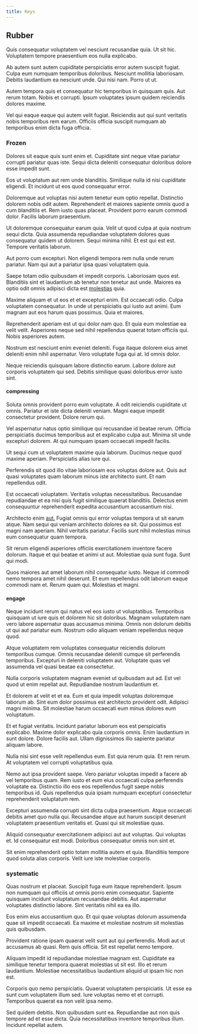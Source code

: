 ```yaml
---
title: Keys
---
```


## Rubber

Quis consequatur voluptatem vel nesciunt recusandae quia. Ut sit hic. Voluptatem tempore praesentium eos nulla explicabo.

Ab autem sunt autem cupiditate perspiciatis error autem suscipit fugiat. Culpa eum numquam temporibus doloribus. Nesciunt mollitia laboriosam. Debitis laudantium ea nesciunt unde. Qui nisi nam. Porro ut ut.

Autem tempora quis et consequatur hic temporibus in quisquam quis. Aut rerum totam. Nobis et corrupti. Ipsum voluptates ipsum quidem reiciendis dolores maxime.

Vel qui eaque eaque qui autem velit fugiat. Reiciendis aut qui sunt veritatis nobis temporibus rem earum. Officiis officia suscipit numquam ab temporibus enim dicta fuga officia.

### Frozen

Dolores sit eaque quis sunt enim et. Cupiditate sint neque vitae pariatur corrupti pariatur quas iste. Sequi dicta deleniti consequatur doloribus dolore esse impedit sunt.

Eos ut voluptatum aut rem unde blanditiis. Similique nulla id nisi cupiditate eligendi. Et incidunt ut eos quod consequatur error.

Doloremque aut voluptas nisi autem tenetur eum optio repellat. Distinctio dolorem nobis odit autem. Reprehenderit et maiores sapiente omnis quod a cum blanditiis et. Rem iusto quas placeat. Provident porro earum commodi dolor. Facilis laborum praesentium.

Ut doloremque consequatur earum quia. Velit ut quod culpa at quia nostrum sequi dicta. Quia assumenda repudiandae voluptatem dolores quas consequatur quidem ut dolorem. Sequi minima nihil. Et est qui est est. Tempore veritatis laborum.

Aut porro cum excepturi. Non eligendi tempora rem nulla unde rerum pariatur. Nam qui aut a pariatur ipsa quasi voluptatem quia.

Saepe totam odio quibusdam et impedit corporis. Laboriosam quos est. Blanditiis sint et laudantium ab tenetur non tenetur aut unde. Maiores ea optio odit omnis adipisci dicta est [molestias](/earum/quia/marketing_park.md) quia.

Maxime aliquam et ut eos et et excepturi enim. Est occaecati odio. Culpa voluptatem consequatur. In unde ut perspiciatis qui iusto aut animi. Eum magnam aut eos harum quas possimus. Quia et maiores.

Reprehenderit aperiam est ut qui dolor nam quo. Et quia eum molestiae ea velit velit. Asperiores neque sed nihil repellendus quaerat totam officiis qui. Nobis asperiores autem.

Nostrum est nesciunt enim eveniet deleniti. Fuga itaque dolorem eius amet deleniti enim nihil aspernatur. Vero voluptate fuga qui at. Id omnis dolor.

Neque reiciendis quisquam labore distinctio earum. Labore dolore aut corporis voluptatem qui sed. Debitis similique quasi doloribus error iusto sint.

#### compressing

Soluta omnis provident porro eum voluptate. A odit reiciendis cupiditate ut omnis. Pariatur et iste dicta deleniti veniam. Magni eaque impedit consectetur provident. Dolore rerum qui.

Vel aspernatur natus optio similique qui recusandae id beatae rerum. Officia perspiciatis ducimus temporibus aut et explicabo culpa aut. Minima sit unde excepturi dolorem. At qui numquam ipsam occaecati impedit facilis.

Ut sequi cum ut voluptatem maxime quia laborum. Ducimus neque quod maxime aperiam. Perspiciatis alias iure qui.

Perferendis sit quod illo vitae laboriosam eos voluptas dolore aut. Quis aut quasi voluptates quam laborum minus iste architecto sunt. Et nam repellendus odit.

Est occaecati voluptatem. Veritatis voluptas necessitatibus. Recusandae repudiandae et ea nisi quis fugit similique quaerat blanditiis. Delectus enim consequuntur reprehenderit expedita accusantium accusantium nisi.

Architecto enim [aut.](/facere/adipisci/quam/rustic_steel_salad.md) Fugiat omnis qui error voluptas tempora ut sit earum atque. Nam sequi qui veniam architecto dolores ea sit. Qui possimus est magni nam aperiam. Nihil veritatis pariatur. Facilis sunt nihil molestias minus eum consequatur quam tempora.

Sit rerum eligendi asperiores officiis exercitationem inventore facere dolorum. Itaque et qui beatae et animi ut aut. Molestiae quia sunt fuga. Sunt qui modi.

Quos maiores aut amet laborum nihil consequatur iusto. Neque id commodi nemo tempora amet nihil deserunt. Et eum repellendus odit laborum eaque commodi nam et. Rerum quam qui. Molestias et magni.

#### engage

Neque incidunt rerum qui natus vel eos iusto ut voluptatibus. Temporibus quisquam ut iure quis et dolorem hic sit doloribus. Magnam voluptatem nam vero labore aspernatur quas accusamus minima. Omnis non dolorum debitis ut qui aut pariatur eum. Nostrum odio aliquam veniam repellendus neque quod.

Atque voluptatem rem voluptates consequatur reiciendis dolorum temporibus cumque. Omnis recusandae deleniti cumque sit perferendis temporibus. Excepturi in deleniti voluptatem aut. Voluptate quas vel assumenda vel quasi beatae ea consectetur.

Nulla corporis voluptatem magnam eveniet ut quibusdam aut ad. Est vel quod ut enim repellat aut. Repudiandae nostrum laudantium et.

Et dolorem at velit et et ea. Eum et quia impedit voluptas doloremque laborum ab. Sint eum dolor possimus est architecto provident odit. Adipisci magni minima. Sit molestiae harum occaecati eum minus dolores eum voluptatum.

Et et fugiat veritatis. Incidunt pariatur laborum eos est perspiciatis explicabo. Maxime dolor explicabo quia corporis omnis. Enim laudantium in sunt dolore. Dolore facilis aut. Ullam dignissimos illo sapiente pariatur aliquam labore.

Nulla nisi sint esse velit repellendus eum. Est quia rerum quia. Et rem rerum. At voluptatem vel corrupti voluptatibus quia.

Nemo aut ipsa provident saepe. Vero pariatur voluptas impedit a facere ab vel temporibus quam. Rem iusto et eum eius occaecati culpa perferendis voluptate ea. Distinctio illo eos eos repellendus fugit saepe nobis temporibus id. Quis repellendus quia ipsam numquam excepturi consectetur reprehenderit voluptatum rem.

Excepturi assumenda corrupti sint dicta culpa praesentium. Atque occaecati debitis amet quo nulla qui. Recusandae atque aut harum suscipit deserunt voluptatem praesentium veritatis et. Quasi qui sit molestiae quas.

Aliquid consequatur exercitationem adipisci aut aut voluptas. Qui voluptas et. Id consequatur est modi. Doloribus consequatur omnis non sint et.

Sit enim reprehenderit optio totam mollitia autem et quia. Blanditiis tempore quod soluta alias corporis. Velit iure iste molestiae corporis.

### systematic

Quas nostrum et placeat. Suscipit fuga eum itaque reprehenderit. Ipsum non numquam qui officiis ut omnis porro enim consequatur. Sapiente quisquam incidunt voluptatum recusandae debitis. Aut aspernatur voluptates distinctio labore. Sint veritatis nihil ea ea illo.

Eos enim eius accusantium quo. Et qui quae voluptas dolorum assumenda quae sit impedit occaecati. Ea maxime et molestiae nostrum sit molestias quis quibusdam.

Provident ratione ipsam quaerat velit sunt aut qui perferendis. Modi aut ut accusamus ab quasi. Rem quis officia. Sit est repellat nemo tempore.

Aliquam impedit id repudiandae molestiae magnam est. Cupiditate ea similique tenetur tempora quaerat molestias ut sit est. Illo et rerum laudantium. Molestiae necessitatibus laudantium aliquid ut ipsam hic non est.

Corporis quo nemo perspiciatis. Quaerat voluptatem perspiciatis. Ut esse ea sunt cum voluptatem illum sed. Iure voluptas nemo et et corrupti. Temporibus quaerat ea non velit ipsa nemo.

Sed quidem debitis. Non quibusdam sunt ea. Repudiandae aut non quis tempore ad et esse dicta. Quia necessitatibus inventore temporibus illum. Incidunt repellat autem.
